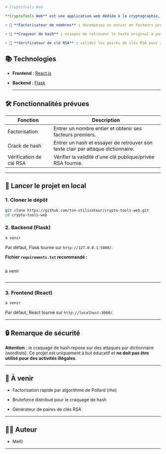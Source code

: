 ```yaml
# CryptoTools Web

**CryptoTools Web** est une application web dédiée à la cryptographie, offrant plusieurs outils :

- 🔢 **Factorisateur de nombres** : décomposez un entier en facteurs premiers.

- 🔐 **Craqueur de hash** : essayez de retrouver le texte original à partir d'un hash connu.

- 🔑 **Vérificateur de clé RSA** : validez les paires de clés RSA pour assurer leur cohérence.
```

## 📚 Technologies

- **Frontend** : [React.js](https://reactjs.org/)
  
- **Backend** : [Flask](https://flask.palletsprojects.com/)
  
  ---
  

## 🛠 Fonctionnalités prévues

| Fonction | Description |
| --- | --- |
| Factorisation | Entrer un nombre entier et obtenir ses facteurs premiers. |
| Crack de hash | Entrer un hash et essayer de retrouver son texte clair par attaque dictionnaire. |
| Vérification de clé RSA | Vérifier la validité d'une clé publique/privée RSA fournie. |

---

## 🚀 Lancer le projet en local

### 1. Cloner le dépôt

```bash
git clone https://github.com/ton-utilisateur/crypto-tools-web.git
cd crypto-tools-web
```

### 2. Backend (Flask)

```bash
à venir
```

Par défaut, Flask tourne sur `http://127.0.0.1:5000/`.

**Fichier `requirements.txt` recommandé :**

```
```
à venir 
```
```
---

### 3. Frontend (React)

```bash
à venir
```

Par défaut, React tourne sur `http://localhost:3000/`.

---

## 🔒 Remarque de sécurité

**Attention** : le craquage de hash repose sur des attaques par dictionnaire (wordlists). Ce projet est uniquement à but éducatif et **ne doit pas être utilisé pour des activités illégales**.

---

## 🧩 À venir

- Factorisation rapide par algorithme de Pollard (rho)
  
- Bruteforce distribué pour le craquage de hash
  
- Générateur de paires de clés RSA
  

---

## 🧑‍💻 Auteur

- Mel0

---
